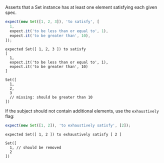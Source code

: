 Asserts that a Set instance has at least one element satisfying each given
spec.

```js
expect(new Set([1, 2, 3]), 'to satisfy', [
  1,
  expect.it('to be less than or equal to', 1),
  expect.it('to be greater than', 10),
]);
```

```output
expected Set([ 1, 2, 3 ]) to satisfy
[
  1,
  expect.it('to be less than or equal to', 1),
  expect.it('to be greater than', 10)
]

Set([
  1,
  2,
  3
  // missing: should be greater than 10
])
```

If the subject should not contain additional elements, use the `exhaustively`
flag:

```js
expect(new Set([1, 2]), 'to exhaustively satisfy', [2]);
```

```output
expected Set([ 1, 2 ]) to exhaustively satisfy [ 2 ]

Set([
  1, // should be removed
  2
])
```
